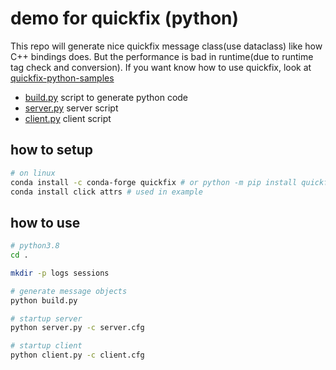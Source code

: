 # demo for quickfix (python)

This repo will generate nice quickfix message class(use dataclass) like how C++ bindings does. But the performance is bad in runtime(due to runtime tag check and conversion). If you want know how to use quickfix, look at [quickfix-python-samples](https://github.com/rinleit/quickfix-python-samples)

- [build.py](./build.py) script to generate python code
- [server.py](./server.py) server script
- [client.py](./client.py) client script

## how to setup
```bash
# on linux
conda install -c conda-forge quickfix # or python -m pip install quickfix
conda install click attrs # used in example
```

## how to use
```bash
# python3.8
cd .

mkdir -p logs sessions

# generate message objects
python build.py

# startup server
python server.py -c server.cfg

# startup client
python client.py -c client.cfg
```

